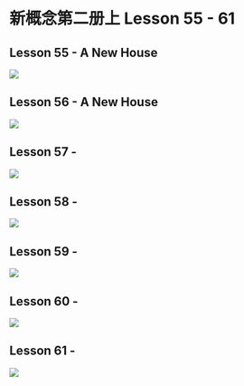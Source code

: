 # 新概念第二册上 Lesson 55 - 61

## Lesson 55 - A New House

<img src="lesson/Lesson-55.png">

## Lesson 56 - A New House

<img src="lesson/Lesson-56.png">

## Lesson 57 - 

<img src="lesson/Lesson-57.png">

## Lesson 58 - 

<img src="lesson/Lesson-58.png">

## Lesson 59 - 

<img src="lesson/Lesson-59.png">

## Lesson 60 - 

<img src="lesson/Lesson-60.png">

## Lesson 61 - 

<img src="lesson/Lesson-61.png">